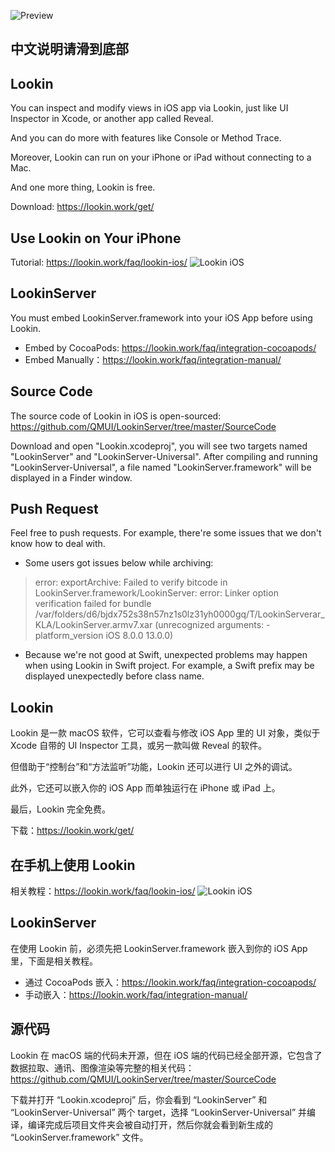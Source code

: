 ![Preview](https://cdn.lookin.work/public/style/images/independent/homepage/preview_en_2x.jpg "Preview")

## 中文说明请滑到底部

## Lookin
You can inspect and modify views in iOS app via Lookin, just like UI Inspector in Xcode, or another app called Reveal. 

And you can do more with features like Console or Method Trace. 

Moreover, Lookin can run on your iPhone or iPad without connecting to a Mac.  

And one more thing, Lookin is free.

Download: https://lookin.work/get/

## Use Lookin on Your iPhone
Tutorial: https://lookin.work/faq/lookin-ios/
![Lookin iOS](https://cdn.lookin.work/public/style/images/independent/sec6_2x.png "Lookin iOS")

## LookinServer
You must embed LookinServer.framework into your iOS App before using Lookin.
- Embed by CocoaPods: https://lookin.work/faq/integration-cocoapods/
- Embed Manually：https://lookin.work/faq/integration-manual/

## Source Code
The source code of Lookin in iOS is open-sourced: https://github.com/QMUI/LookinServer/tree/master/SourceCode

Download and open "Lookin.xcodeproj", you will see two targets named "LookinServer" and "LookinServer-Universal". After compiling and running "LookinServer-Universal", a file named "LookinServer.framework" will be displayed in a Finder window.

## Push Request
Feel free to push requests. For example, there're some issues that we don't know how to deal with. 
- Some users got issues below while archiving:
> error: exportArchive: Failed to verify bitcode in LookinServer.framework/LookinServer:
error: Linker option verification failed for bundle /var/folders/d6/bjdx752s38n57nz1s0lz31yh0000gq/T/LookinServerar_KLA/LookinServer.armv7.xar (unrecognized arguments: -platform_version iOS 8.0.0 13.0.0)

- Because we're not good at Swift, unexpected problems may happen when using Lookin in Swift project. For example, a Swift prefix may be displayed unexpectedly before class name.

## Lookin
Lookin 是一款 macOS 软件，它可以查看与修改 iOS App 里的 UI 对象，类似于 Xcode 自带的 UI Inspector 工具，或另一款叫做 Reveal 的软件。 

但借助于“控制台”和“方法监听”功能，Lookin 还可以进行 UI 之外的调试。 

此外，它还可以嵌入你的 iOS App 而单独运行在 iPhone 或 iPad 上。 

最后，Lookin 完全免费。

下载：https://lookin.work/get/

## 在手机上使用 Lookin
相关教程：https://lookin.work/faq/lookin-ios/
![Lookin iOS](https://cdn.lookin.work/public/style/images/independent/sec6_2x.png "Lookin iOS")


## LookinServer
在使用 Lookin 前，必须先把 LookinServer.framework 嵌入到你的 iOS App 里，下面是相关教程。
- 通过 CocoaPods 嵌入：https://lookin.work/faq/integration-cocoapods/
- 手动嵌入：https://lookin.work/faq/integration-manual/

## 源代码
Lookin 在 macOS 端的代码未开源，但在 iOS 端的代码已经全部开源，它包含了数据拉取、通讯、图像渲染等完整的相关代码：https://github.com/QMUI/LookinServer/tree/master/SourceCode

下载并打开 “Lookin.xcodeproj” 后，你会看到 “LookinServer” 和 “LookinServer-Universal” 两个 target，选择 “LookinServer-Universal” 并编译，编译完成后项目文件夹会被自动打开，然后你就会看到新生成的 “LookinServer.framework” 文件。